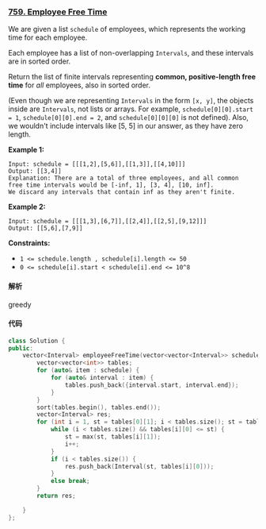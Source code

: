 ### [759. Employee Free Time](https://leetcode.com/problems/employee-free-time/)

We are given a list `schedule` of employees, which represents the working time for each employee.

Each employee has a list of non-overlapping `Intervals`, and these intervals are in sorted order.

Return the list of finite intervals representing **common, positive-length free time** for *all* employees, also in sorted order.

(Even though we are representing `Intervals` in the form `[x, y]`, the objects inside are `Intervals`, not lists or arrays. For example, `schedule[0][0].start = 1`, `schedule[0][0].end = 2`, and `schedule[0][0][0]` is not defined). Also, we wouldn't include intervals like [5, 5] in our answer, as they have zero length.

 

**Example 1:**

```
Input: schedule = [[[1,2],[5,6]],[[1,3]],[[4,10]]]
Output: [[3,4]]
Explanation: There are a total of three employees, and all common
free time intervals would be [-inf, 1], [3, 4], [10, inf].
We discard any intervals that contain inf as they aren't finite.
```

**Example 2:**

```
Input: schedule = [[[1,3],[6,7]],[[2,4]],[[2,5],[9,12]]]
Output: [[5,6],[7,9]]
```

 

**Constraints:**

- `1 <= schedule.length , schedule[i].length <= 50`
- `0 <= schedule[i].start < schedule[i].end <= 10^8`

#### 解析

greedy

#### 代码

```c++
class Solution {
public:
    vector<Interval> employeeFreeTime(vector<vector<Interval>> schedule) {
        vector<vector<int>> tables;
        for (auto& item : schedule) {
            for (auto& interval : item) {
                tables.push_back({interval.start, interval.end});
            }
        }
        sort(tables.begin(), tables.end());
        vector<Interval> res;
        for (int i = 1, st = tables[0][1]; i < tables.size(); st = tables[i][1], i++) {
            while (i < tables.size() && tables[i][0] <= st) {
                st = max(st, tables[i][1]);
                i++;
            }
            if (i < tables.size()) {
                res.push_back(Interval(st, tables[i][0]));
            }
            else break;
        }
        return res;

    }
};
```
